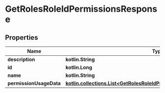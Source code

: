 
# GetRolesRoleIdPermissionsResponse

## Properties
| Name | Type | Description | Notes |
| ------------ | ------------- | ------------- | ------------- |
| **description** | **kotlin.String** |  |  [optional] |
| **id** | **kotlin.Long** |  |  [optional] |
| **name** | **kotlin.String** |  |  [optional] |
| **permissionUsageData** | [**kotlin.collections.List&lt;GetRolesRoleIdPermissionsResponsePermissionData&gt;**](GetRolesRoleIdPermissionsResponsePermissionData.md) |  |  [optional] |



